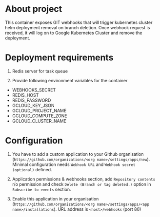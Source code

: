 # About project

This container exposes GIT webhooks that will trigger kubernetes cluster helm deployment removal on branch deletion. Once webhook request is received, it will log on to Google Kubernetes Cluster and remove the deployment.

# Deployment requirements 
1. Redis server for task queue

2. Provide following environment variables for the container

  - WEBHOOKS_SECRET
  - REDIS_HOST
  - REDIS_PASSWORD
  - GCLOUD_KEY_JSON
  - GCLOUD_PROJECT_NAME
  - GCLOUD_COMPUTE_ZONE
  - GCLOUD_CLUSTER_NAME


# Configuration

1. You have to add a custom application to your Github organisation (`https://github.com/organizations/<org name>/settings/apps/new`). Minimal configuration needs `Webhook URL` and `Webhook secret (optional)` defined. 

2. Application permissions & webhooks section, add `Repository contents` r/o permission and check `Delete (Branch or tag deleted.)` option in `Subscribe to events` section.

3. Enable this application in your organisation (`https://github.com/organizations/<org name>/settings/apps/<app name>/installations`). URL address is `<host>/webhooks` (port 80)

